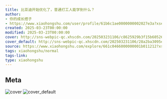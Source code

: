 ```yaml
---
title: 比亚迪开始优化了，普通打工人能学到什么？
author:
- 你的成长搭子
- https://www.xiaohongshu.com/user/profile/61b6c1ae0000000002027e3a?xsec_token=undefined
created: 2025-03-23T00:00:00
modified: 2025-03-23T00:00:00
cover: http://sns-webpic-qc.xhscdn.com/202503231106/c8625929b3f15b60526bfda77fd08d7b/1040g2sg311j1p0ekmg6g5odmo6n0kvhqr4fu3fo!nc_n_webp_prv_1
cover_default: http://sns-webpic-qc.xhscdn.com/202503231106/28a2ba3095eba46e7d08166232aac498/1040g2sg311j1p0ekmg6g5odmo6n0kvhqr4fu3fo!nc_n_webp_mw_1
source: https://www.xiaohongshu.com/explore/661c0466000000001b011212?xsec_token=ABA6L8wGQVu2PNdHqoUwYLpoW_98Lomi4NgCjgPi5alTs=
tags: xiaohongshu/normal
tags-link:
type: xiaohongshu
---
```


## Meta

![cover](http://sns-webpic-qc.xhscdn.com/202503231106/c8625929b3f15b60526bfda77fd08d7b/1040g2sg311j1p0ekmg6g5odmo6n0kvhqr4fu3fo!nc_n_webp_prv_1)
![cover_default](http://sns-webpic-qc.xhscdn.com/202503231106/28a2ba3095eba46e7d08166232aac498/1040g2sg311j1p0ekmg6g5odmo6n0kvhqr4fu3fo!nc_n_webp_mw_1)
